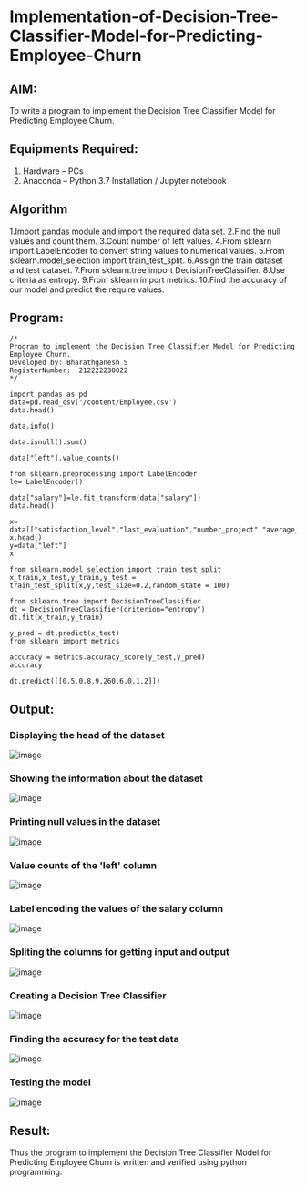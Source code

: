 # Implementation-of-Decision-Tree-Classifier-Model-for-Predicting-Employee-Churn

## AIM:
To write a program to implement the Decision Tree Classifier Model for Predicting Employee Churn.

## Equipments Required:
1. Hardware – PCs
2. Anaconda – Python 3.7 Installation / Jupyter notebook

## Algorithm
1.Import pandas module and import the required data set.
2.Find the null values and count them.
3.Count number of left values.
4.From sklearn import LabelEncoder to convert string values to numerical values.
5.From sklearn.model_selection import train_test_split.
6.Assign the train dataset and test dataset.
7.From sklearn.tree import DecisionTreeClassifier.
8.Use criteria as entropy.
9.From sklearn import metrics.
10.Find the accuracy of our model and predict the require values.

## Program:
```
/*
Program to implement the Decision Tree Classifier Model for Predicting Employee Churn.
Developed by: Bharathganesh S
RegisterNumber:  212222230022
*/
```
```
import pandas as pd
data=pd.read_csv('/content/Employee.csv')
data.head()

data.info()

data.isnull().sum()

data["left"].value_counts()

from sklearn.preprocessing import LabelEncoder
le= LabelEncoder()

data["salary"]=le.fit_transform(data["salary"])
data.head()

x= data[["satisfaction_level","last_evaluation","number_project","average_montly_hours","time_spend_company","Work_accident","promotion_last_5years","salary"]]
x.head()
y=data["left"]
x

from sklearn.model_selection import train_test_split
x_train,x_test,y_train,y_test = train_test_split(x,y,test_size=0.2,random_state = 100)

from sklearn.tree import DecisionTreeClassifier
dt = DecisionTreeClassifier(criterion="entropy")
dt.fit(x_train,y_train)

y_pred = dt.predict(x_test)
from sklearn import metrics

accuracy = metrics.accuracy_score(y_test,y_pred)
accuracy

dt.predict([[0.5,0.8,9,260,6,0,1,2]])

```

## Output:
### Displaying the head of the dataset
![image](https://github.com/bharathganeshsivasankaran/Implementation-of-Decision-Tree-Classifier-Model-for-Predicting-Employee-Churn/assets/119478098/26f4f1ae-5007-4010-880b-783e865d95a1)
### Showing the information about the dataset
![image](https://github.com/bharathganeshsivasankaran/Implementation-of-Decision-Tree-Classifier-Model-for-Predicting-Employee-Churn/assets/119478098/d60e5f0a-1c84-4b3f-984b-71c0b2bd02ad)
### Printing null values in the dataset
![image](https://github.com/bharathganeshsivasankaran/Implementation-of-Decision-Tree-Classifier-Model-for-Predicting-Employee-Churn/assets/119478098/27728d8e-7086-4594-a074-f5e6346b07ef)
### Value counts of the 'left' column
![image](https://github.com/bharathganeshsivasankaran/Implementation-of-Decision-Tree-Classifier-Model-for-Predicting-Employee-Churn/assets/119478098/2f5bf735-b2ac-4157-a97f-69de7891a1a8)
### Label encoding the values of the salary column
![image](https://github.com/bharathganeshsivasankaran/Implementation-of-Decision-Tree-Classifier-Model-for-Predicting-Employee-Churn/assets/119478098/ee05d00a-eb8f-498f-84ac-c68c7bf5db92)
### Spliting the columns for getting input and output
![image](https://github.com/bharathganeshsivasankaran/Implementation-of-Decision-Tree-Classifier-Model-for-Predicting-Employee-Churn/assets/119478098/de8b1989-b02d-4eeb-9bc8-e45ada87f318)
### Creating a Decision Tree Classifier
![image](https://github.com/bharathganeshsivasankaran/Implementation-of-Decision-Tree-Classifier-Model-for-Predicting-Employee-Churn/assets/119478098/f49017a4-84d1-478b-9436-588d290efd27)
### Finding the accuracy for the test data
![image](https://github.com/bharathganeshsivasankaran/Implementation-of-Decision-Tree-Classifier-Model-for-Predicting-Employee-Churn/assets/119478098/c4964325-774c-4ee5-8dcd-03bb81031b0e)
### Testing the model
![image](https://github.com/bharathganeshsivasankaran/Implementation-of-Decision-Tree-Classifier-Model-for-Predicting-Employee-Churn/assets/119478098/3ef6abd4-ae1e-4e59-a3f3-2e95491a76b4)

## Result:
Thus the program to implement the  Decision Tree Classifier Model for Predicting Employee Churn is written and verified using python programming.
